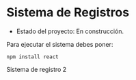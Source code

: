 # Sistema de Registros

- Estado del proyecto: En construcción.

Para ejecutar el sistema debes poner:
```
npm install react
```
Sistema de registro 2
